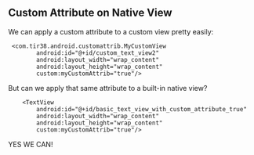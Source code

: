 Custom Attribute on Native View
----

We can apply a custom attribute to a custom view pretty easily:

```
 <com.tir38.android.customattrib.MyCustomView
        android:id="@+id/custom_text_view2"
        android:layout_width="wrap_content"
        android:layout_height="wrap_content"
        custom:myCustomAttrib="true"/>
```

But can we apply that same attribute to a built-in native view?
```
    <TextView
        android:id="@+id/basic_text_view_with_custom_attribute_true"
        android:layout_width="wrap_content"
        android:layout_height="wrap_content"
        custom:myCustomAttrib="true"/>
```
YES WE CAN!
